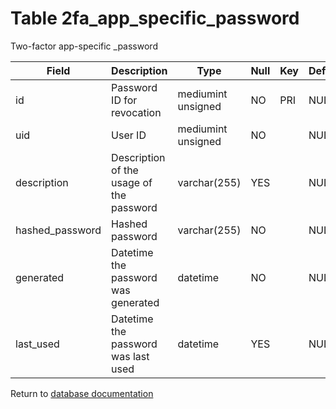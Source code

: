 Table 2fa_app_specific_password
===========
Two-factor app-specific _password

| Field | Description | Type | Null | Key | Default | Extra |
| ----- | ----------- | ---- | ---- | --- | ------- | ----- |
| id | Password ID for revocation | mediumint unsigned | NO | PRI | NULL | auto_increment |    
| uid | User ID | mediumint unsigned | NO |  | NULL |  |    
| description | Description of the usage of the password | varchar(255) | YES |  | NULL |  |    
| hashed_password | Hashed password | varchar(255) | NO |  | NULL |  |    
| generated | Datetime the password was generated | datetime | NO |  | NULL |  |    
| last_used | Datetime the password was last used | datetime | YES |  | NULL |  |    

Return to [database documentation](help/database)
